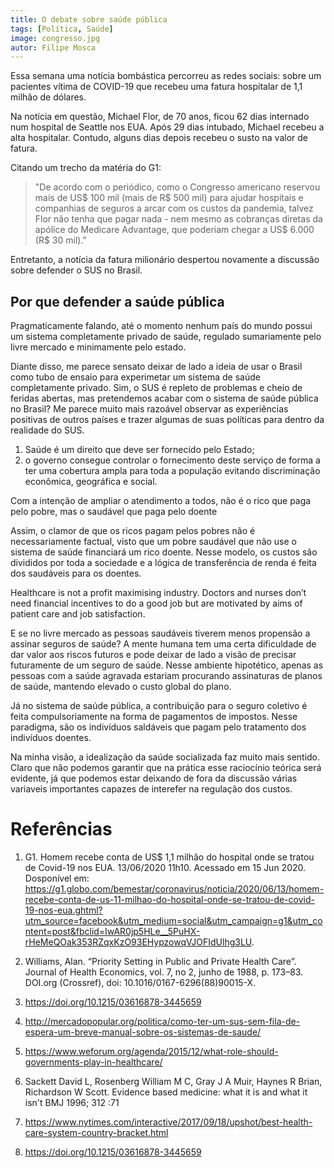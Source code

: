 ```yaml
---
title: O debate sobre saúde pública
tags: [Política, Saúde]
image: congresso.jpg
autor: Filipe Mosca
---
```


Essa semana uma notícia bombástica percorreu as redes sociais: sobre um pacientes vítima de COVID-19 que recebeu uma fatura hospitalar de 1,1 milhão de dólares.

Na notícia em questão, Michael Flor, de 70 anos, ficou 62 dias internado num hospital de Seattle nos EUA. Após 29 dias intubado, Michael recebeu a alta hospitalar. Contudo, alguns dias depois recebeu o susto na valor de fatura.

Citando um trecho da matéria do G1:

> "De acordo com o periódico, como o Congresso americano reservou mais de US$ 100 mil (mais de R$ 500 mil) para ajudar hospitais e companhias de seguros a arcar com os custos da pandemia, talvez Flor não tenha que pagar nada - nem mesmo as cobranças diretas da apólice do Medicare Advantage, que poderiam chegar a US$ 6.000 (R$ 30 mil)." 

Entretanto, a notícia da fatura milionário despertou novamente a discussão sobre defender o SUS no Brasil. 


## Por que defender a saúde pública

Pragmaticamente falando, até o momento nenhum país do mundo possui um sistema completamente privado de saúde, regulado sumariamente pelo livre mercado e minimamente pelo estado.

Diante disso, me parece sensato deixar de lado a ideia de usar o Brasil como tubo de ensaio para experimetar um sistema de saúde completamente privado. Sim, o SUS é repleto de problemas e cheio de feridas abertas, mas pretendemos acabar com o sistema de saúde pública no Brasil? Me parece muito mais razoável observar as experiências positivas de outros países e trazer algumas de suas políticas para dentro da realidade do SUS. 

1. Saúde é um direito que deve ser fornecido pelo Estado;
2. o governo consegue controlar o fornecimento deste serviço de forma a ter uma cobertura ampla para toda a população evitando discriminação econômica, geográfica e social.

Com a intenção de ampliar o atendimento a todos,  não é o rico que paga pelo pobre, mas o saudável que paga pelo doente

Assim, o clamor de que os ricos pagam pelos pobres não é necessariamente factual, visto que um pobre saudável que não use o sistema de saúde financiará um rico doente. Nesse modelo, os custos são divididos por toda a sociedade e a lógica de transferência de renda é feita dos saudáveis para os doentes.

Healthcare is not a profit maximising industry. Doctors and nurses don’t need financial incentives to do a good job but are motivated by aims of patient care and job satisfaction.


E se no livre mercado as pessoas saudáveis tiverem menos propensão a assinar seguros de saúde? A mente humana tem uma certa dificuldade de dar valor aos riscos futuros e pode deixar de lado a visão de precisar futuramente de um seguro de saúde. Nesse ambiente hipotético, apenas as pessoas com a saúde agravada estariam procurando assinaturas de planos de saúde, mantendo elevado o custo global do plano.

Já no sistema de saúde pública, a contribuição para o seguro coletivo é feita compulsoriamente na forma de pagamentos de impostos. Nesse paradigma, são os indivíduos saldáveis que pagam pelo tratamento dos indivíduos doentes. 

Na minha visão, a idealização da saúde socializada faz muito mais sentido. Claro que não podemos garantir que na prática esse raciocínio teórica será evidente, já que podemos estar deixando de fora da discussão várias variaveis importantes capazes de interefer na regulação dos custos.


# Referências

1. G1. Homem recebe conta de US$ 1,1 milhão do hospital onde se tratou de Covid-19 nos EUA. 13/06/2020 11h10. Acessado em 15 Jun 2020. Dosponível em: <https://g1.globo.com/bemestar/coronavirus/noticia/2020/06/13/homem-recebe-conta-de-us-11-milhao-do-hospital-onde-se-tratou-de-covid-19-nos-eua.ghtml?utm_source=facebook&utm_medium=social&utm_campaign=g1&utm_content=post&fbclid=IwAR0jp5HLe__5PuHX-rHeMeQOak353RZqxKzO93EHypzowqVJOFIdUlhg3LU>.
2. Williams, Alan. “Priority Setting in Public and Private Health Care”. Journal of Health Economics, vol. 7, no 2, junho de 1988, p. 173–83. DOI.org (Crossref), doi: 10.1016/0167-6296(88)90015-X.
3. https://doi.org/10.1215/03616878-3445659
4. http://mercadopopular.org/politica/como-ter-um-sus-sem-fila-de-espera-um-breve-manual-sobre-os-sistemas-de-saude/
5. https://www.weforum.org/agenda/2015/12/what-role-should-governments-play-in-healthcare/
6. Sackett David L, Rosenberg William M C, Gray J A Muir, Haynes R Brian, Richardson W Scott. Evidence based medicine: what it is and what it isn't BMJ 1996; 312 :71 
7. https://www.nytimes.com/interactive/2017/09/18/upshot/best-health-care-system-country-bracket.html


3. https://doi.org/10.1215/03616878-3445659